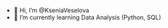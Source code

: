 - 👋 Hi, I’m @KseniaVeselova
- 🌱 I’m currently learning Data Analysis (Python, SQL)
<!---
KseniaVeselova/KseniaVeselova is a ✨ special ✨ repository because its `README.md` (this file) appears on your GitHub profile.
You can click the Preview link to take a look at your changes.
--->
